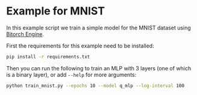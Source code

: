 # Example for MNIST

In this example script we train a simple model for the MNIST dataset using [Bitorch Engine](https://github.com/GreenBitAI/bitorch-engine).

First the requirements for this example need to be installed:
```bash
pip install -r requirements.txt
```

Then you can run the following to train an MLP with 3 layers (one of which is a binary layer),
or add `--help` for more arguments:
```bash
python train_mnist.py --epochs 10 --model q_mlp --log-interval 100
```
